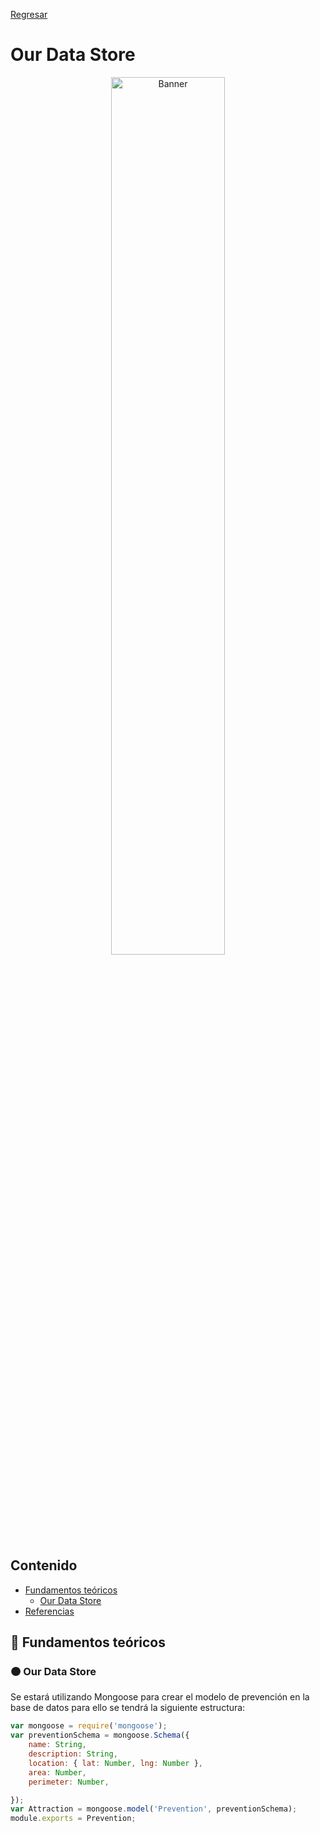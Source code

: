 [Regresar](/CodingBootcampsESPOL-FullStackDeveloper/)
# Our Data Store

<p align="center">
<img src="https://mrviriato.files.wordpress.com/2018/10/mongoose.png" width="60%" alt="Banner"/>
</p>

## Contenido

- [Fundamentos teóricos](#fundamentos_teoricos)
  - [Our Data Store](#dataStore)
- [Referencias](#referencias)

<a name="fundamentos_teoricos"> </a>

## 📑 Fundamentos teóricos

<a name="dataStore"> </a>

### 🟠 Our Data Store

Se estará utilizando Mongoose para crear el modelo de prevención en la base de datos para ello se tendrá la siguiente estructura:

```js
var mongoose = require('mongoose');
var preventionSchema = mongoose.Schema({
    name: String,
    description: String,
    location: { lat: Number, lng: Number },
    area: Number,
    perimeter: Number,

});
var Attraction = mongoose.model('Prevention', preventionSchema);
module.exports = Prevention;
```